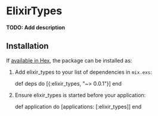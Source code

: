# ElixirTypes

**TODO: Add description**

## Installation

If [available in Hex](https://hex.pm/docs/publish), the package can be installed as:

  1. Add elixir_types to your list of dependencies in `mix.exs`:

        def deps do
          [{:elixir_types, "~> 0.0.1"}]
        end

  2. Ensure elixir_types is started before your application:

        def application do
          [applications: [:elixir_types]]
        end

